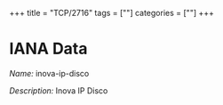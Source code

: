 +++
title = "TCP/2716"
tags = [""]
categories = [""]
+++

# IANA Data

_Name:_ inova-ip-disco

_Description:_ Inova IP Disco

